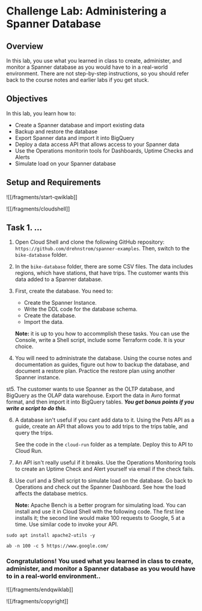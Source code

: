 # Challenge Lab: Administering a Spanner Database

## Overview

In this lab, you use what you learned in class to create, administer, and monitor a Spanner database as you would have to in a real-world environment. There are not step-by-step instructions, so you should refer back to the course notes and earlier labs if you get stuck. 

## Objectives

In this lab, you learn how to:
* Create a Spanner database and import existing data
* Backup and restore the database
* Export Spanner data and import it into BigQuery
* Deploy a data access API that allows access to your Spanner data
* Use the Operations monitorin tools for Dashboards, Uptime Checks and Alerts
* Simulate load on your Spanner database


## Setup and Requirements

![[/fragments/start-qwiklab]]


![[/fragments/cloudshell]]



## Task 1. ...


1. Open Cloud Shell and clone the following GitHub repository: `https://github.com/drehnstrom/spanner-examples`. Then, switch to the `bike-database` folder. 

2. In the `bike-database` folder, there are some CSV files. The data includes regions, which have stations, that have trips. The customer wants this data added to a Spanner database. 

3. First, create the database. You need to:
     * Create the Spanner Instance.
     * Write the DDL code for the database schema.
     * Create the database.
     * Import the data. 

     __Note:__ it is up to you how to accommplish these tasks. You can use the Console, write a Shell script, include some Terraform code. It is your choice. 

4. You will need to administrate the database. Using the course notes and documentation as guides, figure out how to backup the database, and document a restore plan. Practice the restore plan using another Spanner instance. 

st5. The customer wants to use Spanner as the OLTP database, and BigQuery as the OLAP data warehouse. Export the data in Avro format format, and then import it into BigQuery tables. ___You get bonus points if you write a script to do this.___ 

6. A database isn't useful if you cant add data to it. Using the Pets API as a guide, create an API that allows you to add trips to the trips table, and query the trips. <div></div>See the code in the `cloud-run` folder as a template. Deploy this to API to Cloud Run. 

7. An API isn't really useful if it breaks. Use the Operations Monitoring tools to create an Uptime Check and Alert yourself via email if the check fails. 

8. Use curl and a Shell script to simulate load on the database. Go back to Operations and check out the Spanner Dashboard. See how the load affects the database metrics.

     __Note:__ Apache Bench is a better program for simulating load. You can install and use it in Cloud Shell with the following code. The first line installs it; the second line would make 100 requests to Google, 5 at a time. Use similar code to invoke your API. 

```
sudo apt install apache2-utils -y

ab -n 100 -c 5 https://www.google.com/
```

### **Congratulations!** You used what you learned in class to create, administer, and monitor a Spanner database as you would have to in a real-world environment..


![[/fragments/endqwiklab]]

![[/fragments/copyright]]

